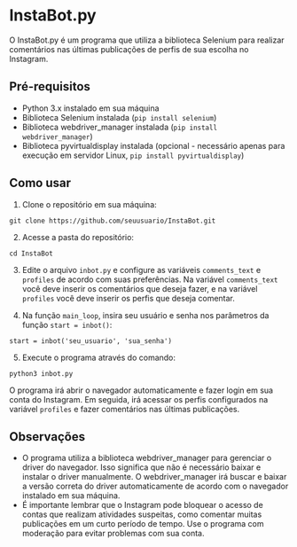 # InstaBot.py

O InstaBot.py é um programa que utiliza a biblioteca Selenium para realizar comentários nas últimas publicações de perfis de sua escolha no Instagram.

## Pré-requisitos

- Python 3.x instalado em sua máquina
- Biblioteca Selenium instalada (`pip install selenium`)
- Biblioteca webdriver_manager instalada (`pip install webdriver_manager`)
- Biblioteca pyvirtualdisplay instalada (opcional - necessário apenas para execução em servidor Linux, `pip install pyvirtualdisplay`)

## Como usar

1. Clone o repositório em sua máquina:

```
git clone https://github.com/seuusuario/InstaBot.git
```

2. Acesse a pasta do repositório:

```
cd InstaBot
```

3. Edite o arquivo `inbot.py` e configure as variáveis `comments_text` e `profiles` de acordo com suas preferências. Na variável `comments_text` você deve inserir os comentários que deseja fazer, e na variável `profiles` você deve inserir os perfis que deseja comentar.

4. Na função `main_loop`, insira seu usuário e senha nos parâmetros da função `start = inbot()`:

```
start = inbot('seu_usuario', 'sua_senha')
```

5. Execute o programa através do comando:

```
python3 inbot.py
```

O programa irá abrir o navegador automaticamente e fazer login em sua conta do Instagram. Em seguida, irá acessar os perfis configurados na variável `profiles` e fazer comentários nas últimas publicações.

## Observações

- O programa utiliza a biblioteca webdriver_manager para gerenciar o driver do navegador. Isso significa que não é necessário baixar e instalar o driver manualmente. O webdriver_manager irá buscar e baixar a versão correta do driver automaticamente de acordo com o navegador instalado em sua máquina.
- É importante lembrar que o Instagram pode bloquear o acesso de contas que realizam atividades suspeitas, como comentar muitas publicações em um curto período de tempo. Use o programa com moderação para evitar problemas com sua conta.
